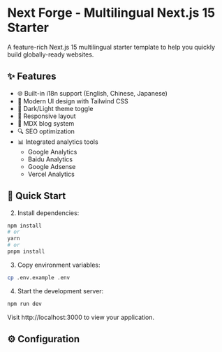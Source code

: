 # Next Forge - Multilingual Next.js 15 Starter

A feature-rich Next.js 15 multilingual starter template to help you quickly build globally-ready websites.

## ✨ Features

- 🌐 Built-in i18n support (English, Chinese, Japanese)
- 🎨 Modern UI design with Tailwind CSS
- 🌙 Dark/Light theme toggle
- 📱 Responsive layout
- 📝 MDX blog system
- 🔍 SEO optimization
- 📊 Integrated analytics tools
  - Google Analytics
  - Baidu Analytics
  - Google Adsense
  - Vercel Analytics

## 🚀 Quick Start

2. Install dependencies:

```bash
npm install
# or
yarn
# or
pnpm install
```

3. Copy environment variables:

```bash
cp .env.example .env
```

4. Start the development server:

```bash
npm run dev
```

Visit http://localhost:3000 to view your application.

## ⚙️ Configuration

